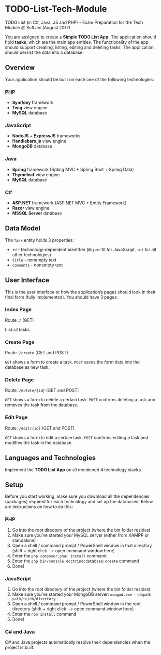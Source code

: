 # TODO-List-Tech-Module
TODO List (in C#, Java, JS and PHP) - Exam Preparation for the Tech Module @ SoftUni (August 2017)

You are assigned to create a **Simple TODO List App**. The application should hold **tasks**, which are the main app entities.
The functionality of the app should support creating, listing, editing and deleting tasks. The application should persist the data into a database.

## Overview
Your application should be built on each one of the following technologies:

### PHP
* **Symfony** framework
* **Twig** view engine
* **MySQL** database

### JavaScript
* **NodeJS** + **ExpressJS** frameworks
* **Handlebars.js** view engine
* **MongoDB** database

### Java
* **Spring** framework (Spting MVC + Spring Boot + Spring Data)
* **Thymeleaf** view engine
* **MySQL** database

### C#
* **ASP.NET** framework (ASP.NET MVC + Entity Framework)
* **Razor** view engine
* **MSSQL Server** database

## Data Model
The `Task` entity holds 3 properties:
* `id` - technology-dependent identifier (`ObjectID` for JavaScript, `int` for all other technologies)
* `title` - nonempty text
* `comments` - nonempty text

## User Interface
This is the user interface or how the application’s pages should look in their final form (fully implemented). You should have 3 pages:

### Index Page
Route: `/` (GET)

List all tasks.
 
### Create Page
Route: `/create` (GET and POST)

`GET` shows a form to create a task. `POST` saves the form data into the database as new task.
 
### Delete Page
Route: `/delete/{id}` (GET and POST)

`GET` shows a form to delete a certain task. `POST` confirms deleting a task and removes the task from the database.

### Edit Page
Route: `/edit/{id}` (GET and POST)

`GET` shows a form to edit a certain task. `POST` confirms editing a task and modifies the task in the database.
 
## Languages and Technologies
Implement the **TODO List App** on all mentioned 4 technology stacks.

## Setup
Before you start working, make sure you download all the dependencies (packages) required for each technology and set up the databases! Below are instructions on how to do this:

### PHP
1. Go into the root directory of the project (where the bin folder resides)
2. Make sure you’ve started your MySQL server (either from XAMPP or standalone)
3. Open a shell / command prompt / PowerShell window in that directory (shift + right click --> open command window here)
4. Enter the `php composer.phar install` command
5. Enter the `php bin/console doctrine:database:create` command
6. Done!

### JavaScript
1. Go into the root directory of the project (where the bin folder resides)
2. Make sure you’ve started your MongoDB server: `mongod.exe --dbpath path/to/db/directory`
3. Open a shell / command prompt / PowerShell window in the root directory (shift + right click --> open command window here)
4. Enter the `npm install` command
5. Done!

### C# and Java
C# and Java projects automatically resolve their dependencies when the project is built.
